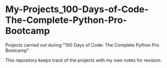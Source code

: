 # My-Projects_100-Days-of-Code-The-Complete-Python-Pro-Bootcamp
Projects carried out during "100 Days of Code: The Complete Python Pro Bootcamp"

This repository keeps track of the projects with my own notes for revision.
